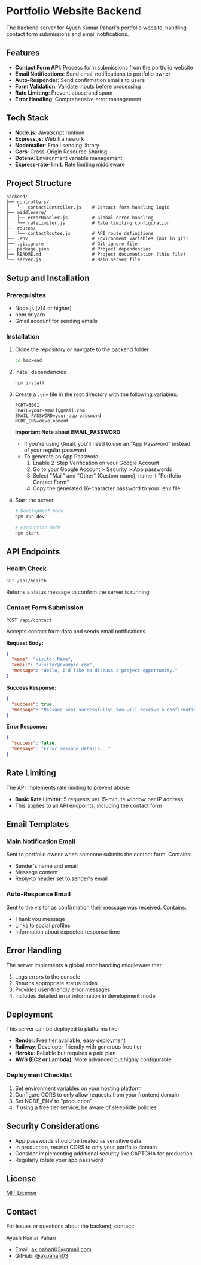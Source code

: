 # Portfolio Website Backend

The backend server for Ayush Kumar Pahari's portfolio website, handling contact form submissions and email notifications.

## Features

- **Contact Form API**: Process form submissions from the portfolio website
- **Email Notifications**: Send email notifications to portfolio owner
- **Auto-Responder**: Send confirmation emails to users
- **Form Validation**: Validate inputs before processing
- **Rate Limiting**: Prevent abuse and spam
- **Error Handling**: Comprehensive error management

## Tech Stack

- **Node.js**: JavaScript runtime
- **Express.js**: Web framework
- **Nodemailer**: Email sending library
- **Cors**: Cross-Origin Resource Sharing
- **Dotenv**: Environment variable management
- **Express-rate-limit**: Rate limiting middleware

## Project Structure

```
backend/
├── controllers/
│   └── contactController.js    # Contact form handling logic
├── middleware/
│   ├── errorHandler.js         # Global error handling
│   └── rateLimiter.js          # Rate limiting configuration
├── routes/
│   └── contactRoutes.js        # API route definitions
├── .env                        # Environment variables (not in git)
├── .gitignore                  # Git ignore file
├── package.json                # Project dependencies
├── README.md                   # Project documentation (this file)
└── server.js                   # Main server file
```

## Setup and Installation

### Prerequisites

- Node.js (v14 or higher)
- npm or yarn
- Gmail account for sending emails

### Installation

1. Clone the repository or navigate to the backend folder
   ```bash
   cd backend
   ```

2. Install dependencies
   ```bash
   npm install
   ```

3. Create a `.env` file in the root directory with the following variables:
   ```
   PORT=5001
   EMAIL=your-email@gmail.com
   EMAIL_PASSWORD=your-app-password
   NODE_ENV=development
   ```

   **Important Note about EMAIL_PASSWORD:**
   - If you're using Gmail, you'll need to use an "App Password" instead of your regular password
   - To generate an App Password:
     1. Enable 2-Step Verification on your Google Account
     2. Go to your Google Account > Security > App passwords
     3. Select "Mail" and "Other" (Custom name), name it "Portfolio Contact Form"
     4. Copy the generated 16-character password to your .env file

4. Start the server
   ```bash
   # Development mode
   npm run dev
   
   # Production mode
   npm start
   ```

## API Endpoints

### Health Check
```
GET /api/health
```
Returns a status message to confirm the server is running.

### Contact Form Submission
```
POST /api/contact
```
Accepts contact form data and sends email notifications.

**Request Body:**
```json
{
  "name": "Visitor Name",
  "email": "visitor@example.com",
  "message": "Hello, I'd like to discuss a project opportunity."
}
```

**Success Response:**
```json
{
  "success": true,
  "message": "Message sent successfully! You will receive a confirmation email shortly."
}
```

**Error Response:**
```json
{
  "success": false,
  "message": "Error message details..."
}
```

## Rate Limiting

The API implements rate limiting to prevent abuse:

- **Basic Rate Limiter**: 5 requests per 15-minute window per IP address
- This applies to all API endpoints, including the contact form

## Email Templates

### Main Notification Email

Sent to portfolio owner when someone submits the contact form. Contains:
- Sender's name and email
- Message content
- Reply-to header set to sender's email

### Auto-Response Email

Sent to the visitor as confirmation their message was received. Contains:
- Thank you message
- Links to social profiles
- Information about expected response time

## Error Handling

The server implements a global error handling middleware that:

1. Logs errors to the console
2. Returns appropriate status codes
3. Provides user-friendly error messages
4. Includes detailed error information in development mode

## Deployment

This server can be deployed to platforms like:

- **Render**: Free tier available, easy deployment
- **Railway**: Developer-friendly with generous free tier
- **Heroku**: Reliable but requires a paid plan
- **AWS (EC2 or Lambda)**: More advanced but highly configurable

### Deployment Checklist

1. Set environment variables on your hosting platform
2. Configure CORS to only allow requests from your frontend domain
3. Set NODE_ENV to "production"
4. If using a free tier service, be aware of sleep/idle policies

## Security Considerations

- App passwords should be treated as sensitive data
- In production, restrict CORS to only your portfolio domain
- Consider implementing additional security like CAPTCHA for production
- Regularly rotate your app password

## License

[MIT License](LICENSE)

## Contact

For issues or questions about the backend, contact:

Ayush Kumar Pahari
- Email: ak.pahari03@gmail.com
- GitHub: [@akpahari03](https://github.com/akpahari03)